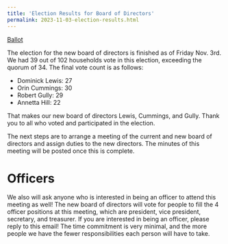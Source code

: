 ```yaml
---
title: 'Election Results for Board of Directors'
permalink: 2023-11-03-election-results.html
---
```


[Ballot]({{site.url}}/2023-08-10-proxy-ballot.html)

The election for the new board of directors is finished as of Friday Nov. 3rd. We had 39 out of 102 households vote in this election, exceeding the quorum of 34. The final vote count is as follows:

- Dominick Lewis: 27
- Orin Cummings: 30
- Robert Gully: 29
- Annetta Hill: 22

That makes our new board of directors Lewis, Cummings, and Gully. Thank you to all who voted and participated in the election.

The next steps are to arrange a meeting of the current and new board of directors and assign duties to the new directors. The minutes of this meeting will be posted once this is complete.

# Officers
We also will ask anyone who is interested in being an officer to attend this meeting as well! The new board of directors will vote for people to fill the 4 officer positions at this meeting, which are president, vice president, secretary, and treasurer. If you are interested in being an officer, please reply to this email! The time commitment is very minimal, and the more people we have the fewer responsibilities each person will have to take.